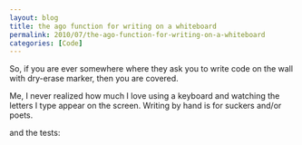 ```yaml
---
layout: blog
title: the ago function for writing on a whiteboard
permalink: 2010/07/the-ago-function-for-writing-on-a-whiteboard
categories: [Code]
---
```


<p>So, if you are ever somewhere where they ask you to write code on the wall with dry-erase marker, then you are covered.</p>
<p>Me, I never realized how much I love using a keyboard and watching the letters I type appear on the screen. Writing by hand is for suckers and/or poets.</p>
<script src="https://gist.github.com/860734.js?file=mod-class.rb"></script><p>
and the tests:</p>
<script src="https://gist.github.com/860737.js?file=test_mod-class.rb"></script>
